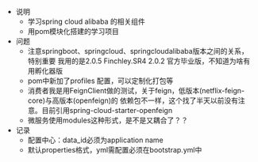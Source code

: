 * 说明
    * 学习spring cloud alibaba 的相关组件
    * 用pom模块化搭建的学习项目
* 问题
    * 注意springboot、springcloud、springcloudalibaba版本之间的关系，特别重要
   我用的是2.0.5  Finchley.SR4  2.0.2 官方毕业版，不知道为啥有用孵化器版
    * pom中新加了profiles 配置，可以定制化打包等
    * 消费者我是用FeignClient做的测试，关于feign，低版本(netflix-feign-core)与高版本(openfeign)的
    依赖包不一样，这个找了半天以前没有注意。目前引用spring-cloud-starter-openfeign
    * 微服务使用modules这种形式，是不是又耦合了？？
* 记录
    * 配置中心：data_id必须为application name
    * 默认properties格式，yml需配置必须在bootstrap.yml中